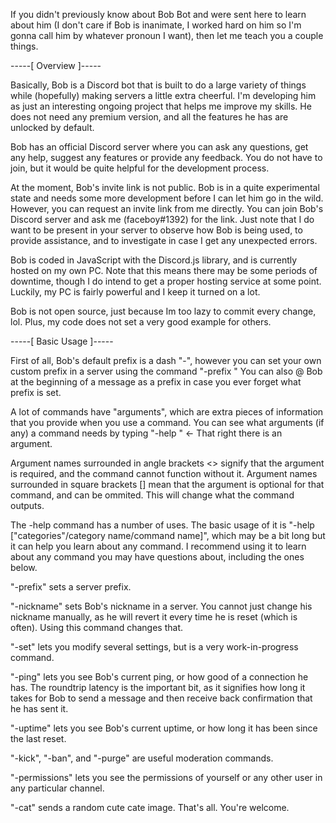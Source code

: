 If you didn't previously know about Bob Bot and were sent here to learn about him (I don't care if Bob is inanimate, I worked hard on him so I'm gonna call him by whatever pronoun I want), then let me teach you a couple things.

-----[ Overview ]-----

Basically, Bob is a Discord bot that is built to do a large variety of things while (hopefully) making servers a little extra cheerful. I'm developing him as just an interesting ongoing project that helps me improve my skills. He does not need any premium version, and all the features he has are unlocked by default.

Bob has an official Discord server where you can ask any questions, get any help, suggest any features or provide any feedback. You do not have to join, but it would be quite helpful for the development process.

At the moment, Bob's invite link is not public. Bob is in a quite experimental state and needs some more development before I can let him go in the wild. However, you can request an invite link from me directly. You can join Bob's Discord server and ask me (faceboy#1392) for the link. Just note that I do want to be present in your server to observe how Bob is being used, to provide assistance, and to investigate in case I get any unexpected errors.

Bob is coded in JavaScript with the Discord.js library, and is currently hosted on my own PC. Note that this means there may be some periods of downtime, though I do intend to get a proper hosting service at some point. Luckily, my PC is fairly powerful and I keep it turned on a lot.

Bob is not open source, just because Im too lazy to commit every change, lol. Plus, my code does not set a very good example for others.

-----[ Basic Usage ]-----

<Prefix>

First of all, Bob's default prefix is a dash "-", however you can set your own custom prefix in a server using the command "-prefix <new prefix>"
You can also @ Bob at the beginning of a message as a prefix in case you ever forget what prefix is set.

<Arguments>

A lot of commands have "arguments", which are extra pieces of information that you provide when you use a command.
You can see what arguments (if any) a command needs by typing "-help <command name>" <- That right there is an argument.

Argument names surrounded in angle brackets <> signify that the argument is required, and the command cannot function without it.
Argument names surrounded in square brackets [] mean that the argument is optional for that command, and can be ommited. This will change what the command outputs.

<Basic commands>

The -help command has a number of uses. The basic usage of it is "-help ["categories"/category name/command name]", which may be a bit long but it can help you learn about any command. I recommend using it to learn about any command you may have questions about, including the ones below.

"-prefix" sets a server prefix.

"-nickname" sets Bob's nickname in a server. You cannot just change his nickname manually, as he will revert it every time he is reset (which is often). Using this command changes that.

"-set" lets you modify several settings, but is a very work-in-progress command.

"-ping" lets you see Bob's current ping, or how good of a connection he has. The roundtrip latency is the important bit, as it signifies how long it takes for Bob to send a message and then receive back confirmation that he has sent it.

"-uptime" lets you see Bob's current uptime, or how long it has been since the last reset.

"-kick", "-ban", and "-purge" are useful moderation commands.

"-permissions" lets you see the permissions of yourself or any other user in any particular channel.

"-cat" sends a random cute cate image. That's all. You're welcome.
